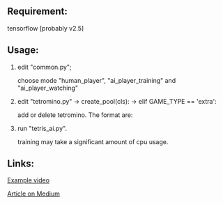 ## Requirement:
tensorflow [probably v2.5]

## Usage:
1. edit "common.py";
   
   choose mode "human_player", "ai_player_training" and "ai_player_watching"
2. edit "tetromino.py" -> create_pool(cls): -> elif GAME_TYPE == 'extra':
    
    add or delete tetromino. The format are:
3. run "tetris_ai.py".

    training may take a significant amount of cpu usage.

## Links:
[Example video](https://youtu.be/FTDZN4pPhwA)

[Article on Medium](https://rex-l.medium.com/reinforcement-learning-on-tetris-707f75716c37)



    
